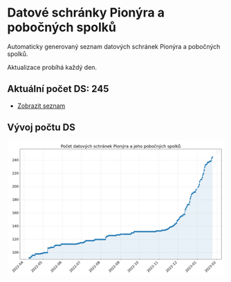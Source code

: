 # Datové schránky Pionýra a pobočných spolků

Automaticky generovaný seznam datových schránek Pionýra a pobočných spolků.

Aktualizace probíhá každý den.

## Aktuální počet DS: 245

- [Zobrazit seznam](datovky.csv)

## Vývoj počtu DS

![Vývoj počtu datových schránek](history.png)
